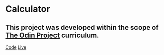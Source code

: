# Calculator

## This project was developed within the scope of [The Odin Project](https://www.theodinproject.com) curriculum.

[Code](https://github.com/Kurt3z/calculator)
[Live](https://kurt3z.github.io/calculator/)
